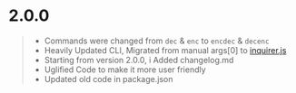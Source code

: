 # 2.0.0
> - Commands were changed from `dec` & `enc` to `encdec` & `decenc`
> - Heavily Updated CLI, Migrated from manual args[0] to [inquirer.js](https://www.npmjs.com/package/inquirer)
> - Starting from version 2.0.0, i Added changelog.md
> - Uglified Code to make it more user friendly
> - Updated old code in package.json
